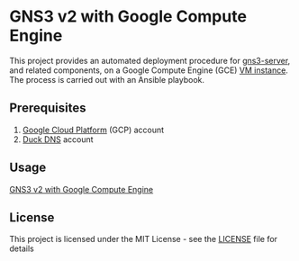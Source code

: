 # GNS3 v2 with Google Compute Engine

This project provides an automated deployment procedure for [gns3-server](https://github.com/GNS3/gns3-server), and related components, on a Google Compute Engine (GCE) [VM instance](https://cloud.google.com/compute/docs/instances). The process is carried out with an Ansible playbook.

## Prerequisites

  1. [Google Cloud Platform](https://cloud.google.com) (GCP) account
  2. [Duck DNS](https://www.duckdns.org) account

## Usage

[GNS3 v2 with Google Compute Engine](http://binarynature.blogspot.com/2018/08/gns3-v2-google-compute-engine.html)

## License

This project is licensed under the MIT License - see the [LICENSE](LICENSE) file for details
